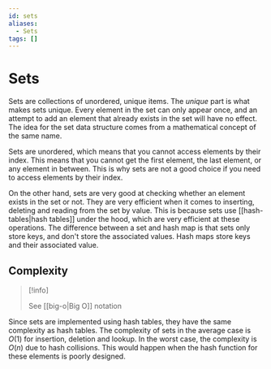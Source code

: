 ```yaml
---
id: sets
aliases:
  - Sets
tags: []
---
```


# Sets

Sets are collections of unordered, unique items. The _unique_ part is what makes sets unique. Every element in the set can only appear once, and an attempt to add an element that already exists in the set will have no effect. The idea for the set data structure comes from a mathematical concept of the same name.

Sets are unordered, which means that you cannot access elements by their index. This means that you cannot get the first element, the last element, or any element in between. This is why sets are not a good choice if you need to access elements by their index.

On the other hand, sets are very good at checking whether an element exists in the set or not. They are very efficient when it comes to inserting, deleting and reading from the set by value. This is because sets use [[hash-tables|hash tables]] under the hood, which are very efficient at these operations. The difference between a set and hash map is that sets only store keys, and don't store the associated values. Hash maps store keys and their associated value.

## Complexity

> [!info]
>
> See [[big-o|Big O]] notation

Since sets are implemented using hash tables, they have the same complexity as hash tables. The complexity of sets in the average case is $O(1)$ for insertion, deletion and lookup. In the worst case, the complexity is $O(n)$ due to hash collisions. This would happen when the hash function for these elements is poorly designed.
